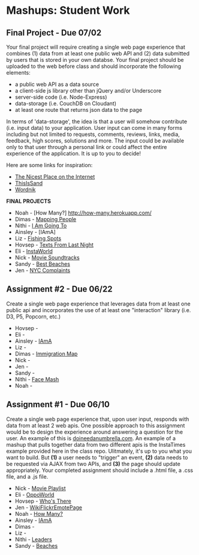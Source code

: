 Mashups: Student Work
===============================

Final Project - Due 07/02
-------------------------
Your final project will require creating a single web page experience that combines (1) data from at least one public web API and (2) data submitted by users that is stored in your own databse. Your final project should be uploaded to the web before class and should incorporate the following elements:  
  * a public web API as a data source
  * a client-side js library other than jQuery and/or Underscore
  * server-side code (i.e. Node-Express)
  * data-storage (i.e. CouchDB on Cloudant)
  * at least one route that returns json data to the page  

In terms of 'data-storage', the idea is that a user will somehow contribute (i.e. input data) to your application. User input can come in many forms including but not limited to requests, comments, reviews, links, media, feedback, high scores, solutions and more. The input could be available only to that user through a personal link or could affect the entire experience of the application. It is up to you to decide! 

Here are some links for inspiration:  
  * [The Nicest Place on the Internet](http://thenicestplaceontheinter.net/)
  * [ThisIsSand](http://thisissand.com/)  
  * [Wordnik](https://www.wordnik.com/)

**FINAL PROJECTS**
* Noah - [How Many?] http://how-many.herokuapp.com/
* Dimas - [Mapping People](mappingpeople.herokuapp.com)
* Nithi - [I Am Going To](http://iamgoingto.herokuapp.com/)
* Ainsley - [IAmA]
* Liz - [Fishing Spots](final-project-mashup-app.herokuapp.com)
* Hovsep - [Texts From Last Night](texts-you-never-sent.herokuapp.com)
* Eli - [InstaWorld](instaworld.herokuapp.com)
* Nick - [Movie Soundtracks](http://moviesoundtracks.herokuapp.com/)
* Sandy - [Best Beaches](yunhsuantp.github.io/mashups/project2)
* Jen - [NYC Complaints](nyc-complaints.herokuapp.com)


Assignment #2 - Due 06/22
-------------------------
Create a single web page experience that leverages data from at least one public api and incorporates the use of at least one "interaction" library (i.e. D3, P5, Popcorn, etc.)

* Hovsep - [](http://sites.bxmc.poly.edu/~hovsepagop/mashups/assignment2/index.html)
* Eli - [](http://www.elizhang.com/insta.html)
* Ainsley - [IAmA](http://104.236.197.236:8080/Mashups/Project2/)
* Liz - 
* Dimas - [Immigration Map](dimbi.github.io/mashupAPI/project2/index.html)
* Nick - [](http://nicholashagans.com/project2/)
* Jen - [](http://jenshoe.com/Project%202/)
* Sandy - [](http://yunhsuantp.github.io/mashups/project2/)
* Nithi - [Face Mash](http://www.prasanpanich.com/mashups/mv/)
* Noah - []()


Assignment #1 - Due 06/10
-------------------------
Create a single web page experience that, upon user input, responds with data from at least 2 web apis. One possible approach to this assignment would be to design the experience around answering a question for the user. An example of this is [doineedanumbrella.com](http://doineedanumbrella.com/). An example of a mashup that pulls together data from two different apis is the InstaTimes example provided here in the class repo. Ulitmately, it's up to you what you want to build. But **(1)** a user needs to "trigger" an event, **(2)** data needs to be requested via AJAX from two APIs, and **(3)** the page should update appropriately. Your completed assignment should include a .html file, a .css file, and a .js file. 

* Nick - [Movie Playlist](http://nicholashagans.com/project1/)
* Eli - [OppoWorld](http://elizhang.com/oppoworld.html)
* Hovsep - [Who's There](http://sites.bxmc.poly.edu/~hovsepagop/mashups/assignment1/index.html)
* Jen - [WikiFlickrEmotePage](http://jenshoe.com/Project1Revise/wikiflicker.html)
* Noah - [How Many?](novh.us/howmany)
* Ainsley - [IAmA](http://104.236.197.236:8080/Mashups/index.html)
* Dimas - [](http://dimbi.github.io/mashupAPI/project1/index.html)
* Liz - [](http://git-ebetts.github.io/mashups_PROJECT1/)
* Nithi - [Leaders](http://www.prasanpanich.com/mashups/leaders/)
* Sandy - [Beaches](http://www.prasanpanich.com/sandy/week3.html)


